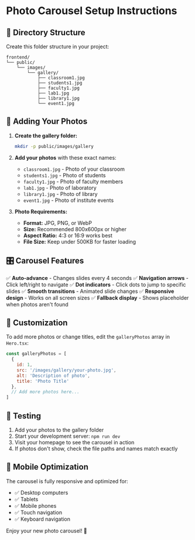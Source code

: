# Photo Carousel Setup Instructions

## 📁 Directory Structure
Create this folder structure in your project:

```
frontend/
└── public/
    └── images/
        └── gallery/
            ├── classroom1.jpg
            ├── students1.jpg
            ├── faculty1.jpg
            ├── lab1.jpg
            ├── library1.jpg
            └── event1.jpg
```

## 📸 Adding Your Photos

1. **Create the gallery folder:**
   ```bash
   mkdir -p public/images/gallery
   ```

2. **Add your photos** with these exact names:
   - `classroom1.jpg` - Photo of your classroom
   - `students1.jpg` - Photo of students
   - `faculty1.jpg` - Photo of faculty members
   - `lab1.jpg` - Photo of laboratory
   - `library1.jpg` - Photo of library
   - `event1.jpg` - Photo of institute events

3. **Photo Requirements:**
   - **Format:** JPG, PNG, or WebP
   - **Size:** Recommended 800x600px or higher
   - **Aspect Ratio:** 4:3 or 16:9 works best
   - **File Size:** Keep under 500KB for faster loading

## 🎛️ Carousel Features

✅ **Auto-advance** - Changes slides every 4 seconds
✅ **Navigation arrows** - Click left/right to navigate
✅ **Dot indicators** - Click dots to jump to specific slides
✅ **Smooth transitions** - Animated slide changes
✅ **Responsive design** - Works on all screen sizes
✅ **Fallback display** - Shows placeholder when photos aren't found

## 🔧 Customization

To add more photos or change titles, edit the `galleryPhotos` array in `Hero.tsx`:

```javascript
const galleryPhotos = [
  {
    id: 1,
    src: '/images/gallery/your-photo.jpg',
    alt: 'Description of photo',
    title: 'Photo Title'
  },
  // Add more photos here...
]
```

## 🚀 Testing

1. Add your photos to the gallery folder
2. Start your development server: `npm run dev`
3. Visit your homepage to see the carousel in action
4. If photos don't show, check the file paths and names match exactly

## 📱 Mobile Optimization

The carousel is fully responsive and optimized for:
- ✅ Desktop computers
- ✅ Tablets
- ✅ Mobile phones
- ✅ Touch navigation
- ✅ Keyboard navigation

Enjoy your new photo carousel! 🎉